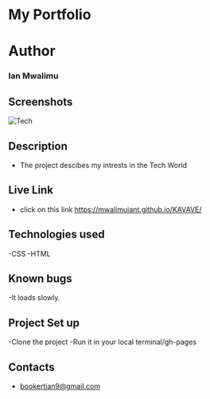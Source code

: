 # My Portfolio

# Author
### Ian Mwalimu

## Screenshots
<img src="https://bit.ly/2oFKyzF" alt="Tech">

## Description
- The project descibes my intrests in the Tech World

## Live Link 
- click on this link https://mwalimuiant.github.io/KAVAVE/

## Technologies used
-CSS
-HTML

## Known bugs
-It loads slowly.

## Project Set up
-Clone the project
-Run it in your local terminal/gh-pages

## Contacts
- bookertian9@gmail.com
